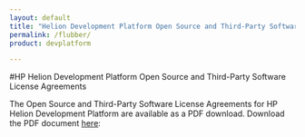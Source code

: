 ```yaml
---
layout: default
title: "Helion Development Platform Open Source and Third-Party Software License Agreements"
permalink: /flubber/
product: devplatform

---
```

<!--PUBLISHED-->


#HP Helion Development Platform Open Source and Third-Party Software License Agreements


The Open Source and Third-Party Software License Agreements for HP Helion Development Platform are available as a PDF download. Download the PDF document [here](http://g867c39a921f179b9eb3ba7424144b70a.cdn.hpcloudsvc.com/source/DP_Thirdparty%20v2.pdf):
